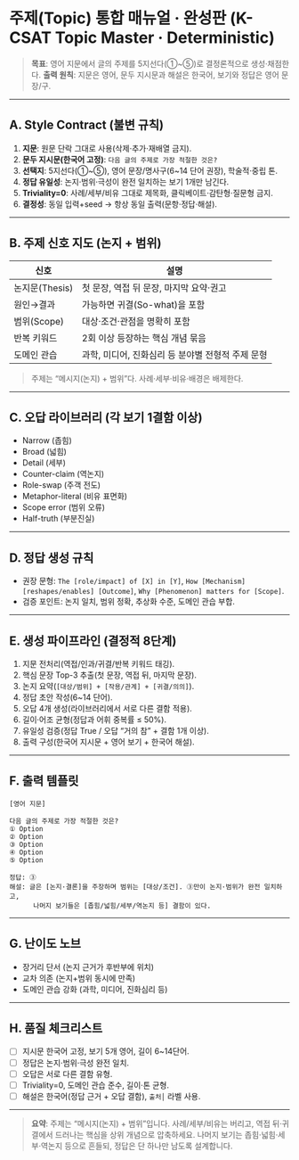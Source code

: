 # 주제(Topic) 통합 매뉴얼 · 완성판 (K-CSAT Topic Master · Deterministic)

> **목표**: 영어 지문에서 글의 주제를 5지선다(①~⑤)로 결정론적으로 생성·채점한다.
> **출력 원칙**: 지문은 영어, 문두 지시문과 해설은 한국어, 보기와 정답은 영어 문장/구.

---

## A. Style Contract (불변 규칙)

1. **지문**: 원문 단락 그대로 사용(삭제·추가·재배열 금지).
2. **문두 지시문(한국어 고정)**: `다음 글의 주제로 가장 적절한 것은?`
3. **선택지**: 5지선다(①~⑤), 영어 문장/명사구(6~14 단어 권장), 학술적·중립 톤.
4. **정답 유일성**: 논지·범위·극성이 완전 일치하는 보기 1개만 남긴다.
5. **Triviality=0**: 사례/세부/비유 그대로 제목화, 클릭베이트·감탄형·질문형 금지.
6. **결정성**: 동일 입력+seed → 항상 동일 출력(문항·정답·해설).

---

## B. 주제 신호 지도 (논지 + 범위)

| 신호 | 설명 |
|------|------|
| 논지문(Thesis) | 첫 문장, 역접 뒤 문장, 마지막 요약·권고 |
| 원인→결과 | 가능하면 귀결(So-what)을 포함 |
| 범위(Scope) | 대상·조건·관점을 명확히 포함 |
| 반복 키워드 | 2회 이상 등장하는 핵심 개념 묶음 |
| 도메인 관습 | 과학, 미디어, 진화심리 등 분야별 전형적 주제 문형 |

> 주제는 “메시지(논지) + 범위”다. 사례·세부·비유·배경은 배제한다.

---

## C. 오답 라이브러리 (각 보기 1결함 이상)

* Narrow (좁힘)
* Broad (넓힘)
* Detail (세부)
* Counter-claim (역논지)
* Role-swap (주객 전도)
* Metaphor-literal (비유 표면화)
* Scope error (범위 오류)
* Half-truth (부분진실)

---

## D. 정답 생성 규칙

* 권장 문형: `The [role/impact] of [X] in [Y]`, `How [Mechanism] [reshapes/enables] [Outcome]`, `Why [Phenomenon] matters for [Scope]`.
* 검증 포인트: 논지 일치, 범위 정확, 추상화 수준, 도메인 관습 부합.

---

## E. 생성 파이프라인 (결정적 8단계)

1. 지문 전처리(역접/인과/귀결/반복 키워드 태깅).
2. 핵심 문장 Top-3 추출(첫 문장, 역접 뒤, 마지막 문장).
3. 논지 요약(`[대상/범위] + [작용/관계] + [귀결/의의]`).
4. 정답 초안 작성(6~14 단어).
5. 오답 4개 생성(라이브러리에서 서로 다른 결함 적용).
6. 길이·어조 균형(정답과 어휘 중복률 ≤ 50%).
7. 유일성 검증(정답 True / 오답 “거의 참” + 결함 1개 이상).
8. 출력 구성(한국어 지시문 + 영어 보기 + 한국어 해설).

---

## F. 출력 템플릿

```
[영어 지문]

다음 글의 주제로 가장 적절한 것은?
① Option
② Option
③ Option
④ Option
⑤ Option

정답: ③
해설: 글은 [논지·결론]을 주장하며 범위는 [대상/조건]. ③만이 논지·범위가 완전 일치하고,
      나머지 보기들은 [좁힘/넓힘/세부/역논지 등] 결함이 있다.
```

---

## G. 난이도 노브

* 장거리 단서 (논지 근거가 후반부에 위치)
* 교차 의존 (논지+범위 동시에 만족)
* 도메인 관습 강화 (과학, 미디어, 진화심리 등)

---

## H. 품질 체크리스트

* [ ] 지시문 한국어 고정, 보기 5개 영어, 길이 6~14단어.
* [ ] 정답은 논지·범위·극성 완전 일치.
* [ ] 오답은 서로 다른 결함 유형.
* [ ] Triviality=0, 도메인 관습 준수, 길이·톤 균형.
* [ ] 해설은 한국어(정답 근거 + 오답 결함), `출처│` 라벨 사용.

---

> **요약**: 주제는 “메시지(논지) + 범위”입니다. 사례/세부/비유는 버리고, 역접 뒤·귀결에서 드러나는 핵심을 상위 개념으로 압축하세요. 나머지 보기는 좁힘·넓힘·세부·역논지 등으로 흔들되, 정답은 단 하나만 남도록 설계합니다.
